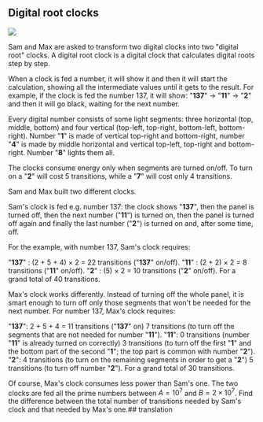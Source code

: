 ## Digital root clocks

![](https://projecteuler.net/project/images/p315_clocks.gif)

Sam and Max are asked to transform two digital clocks into two "digital root" clocks.
A digital root clock is a digital clock that calculates digital roots step by step.

When a clock is fed a number, it will show it and then it will start the calculation, showing all the intermediate values until it gets to the result.
For example, if the clock is fed the number 137, it will show: "**137**" → "**11**" → "**2**" and then it will go black, waiting for the next number.

Every digital number consists of some light segments: three horizontal (top, middle, bottom) and four vertical (top-left, top-right, bottom-left, bottom-right).
Number "**1**" is made of vertical top-right and bottom-right, number "**4**" is made by middle horizontal and vertical top-left, top-right and bottom-right. Number "**8**" lights them all.

The clocks consume energy only when segments are turned on/off.
To turn on a "**2**" will cost 5 transitions, while a "**7**" will cost only 4 transitions.

Sam and Max built two different clocks.

Sam's clock is fed e.g. number 137: the clock shows "**137**", then the panel is turned off, then the next number ("**11**") is turned on, then the panel is turned off again and finally the last number ("**2**") is turned on and, after some time, off.

For the example, with number 137, Sam's clock requires:

"**137**" : (2 + 5 + 4) × 2 = 22 transitions ("**137**" on/off). 
"**11**" : (2 + 2) × 2 = 8 transitions ("**11**" on/off). 
"**2**" : (5) × 2 = 10 transitions ("**2**" on/off). 
For a grand total of 40 transitions.

Max's clock works differently. Instead of turning off the whole panel, it is smart enough to turn off only those segments that won't be needed for the next number.
For number 137, Max's clock requires:

"**137**": 2 + 5 + 4 = 11 transitions ("**137**" on)
			7 transitions (to turn off the segments that are not needed for number "**11**"). 
"**11**": 0 transitions (number "**11**" is already turned on correctly)
			3 transitions (to turn off the first "**1**" and the bottom part of the second "**1**";
			the top part is common with number "**2**"). 
"**2**": 4 transitions (to turn on the remaining segments in order to get a "**2**")
			5 transitions (to turn off number "**2**"). 
For a grand total of 30 transitions.

Of course, Max's clock consumes less power than Sam's one.
The two clocks are fed all the prime numbers between $A = 10^7$ and $B = 2×10^7$.
Find the difference between the total number of transitions needed by Sam's clock and that needed by Max's one.## translation
